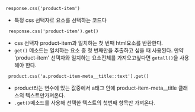`response.css('product-item')`
- 특정 css 선택자로 요소를 선택하는 코드다 

` response.css('product-item').get()`
- css 선택자 product-item과 일치하는 첫 번째 html요소를 반환한다.
- `get()` 메소드는 일치하는 요소 중 첫 번째만을 추출하고 싶을 때 사용된다. 만약 'product-item' 선택자와 일치하는 요소전체를 가져오고싶다면 `getall()`을 사용해야 한다.

` product.css('a.product-item-meta__title::text').get()`
- product라는 변수에 있는 값중에서 a태그 안에 product-item-meta__title 클래스의 텍스트만가져온다.
- `.get()`메소드를 사용해 선택한 텍스트의 첫번째 항목만 가져온다.
